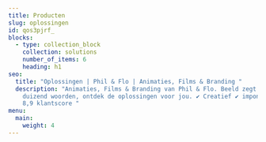 ```yaml
---
title: Producten
slug: oplossingen
id: qos3pjrf_
blocks:
  - type: collection_block
    collection: solutions
    number_of_items: 6
    heading: h1
seo:
  title: "Oplossingen | Phil & Flo | Animaties, Films & Branding "
  description: "Animaties, Films & Branding van Phil & Flo. Beeld zegt meer dan
    duizend woorden, ontdek de oplossingen voor jou. ✔ Creatief ✔ imponerend ✔
    8,9 klantscore "
menu:
  main:
    weight: 4
---
```


